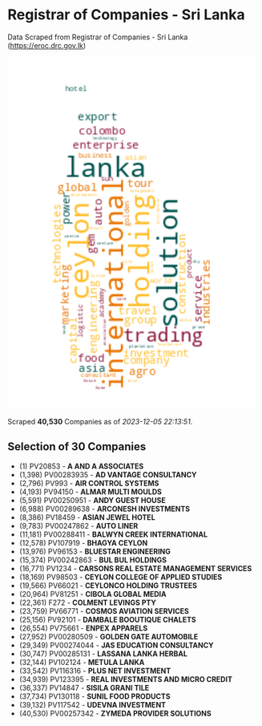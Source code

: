 # Registrar of Companies - Sri Lanka

Data Scraped from Registrar of Companies - Sri Lanka (https://eroc.drc.gov.lk)

![word-cloud](data/word_cloud.png)

Scraped **40,530** Companies as of *2023-12-05 22:13:51*.


## Selection of 30 Companies

* (1) PV20853 - **A AND A ASSOCIATES**
* (1,398) PV00283935 - **AD VANTAGE CONSULTANCY**
* (2,796) PV993 - **AIR CONTROL SYSTEMS**
* (4,193) PV94150 - **ALMAR MULTI MOULDS**
* (5,591) PV00250951 - **ANDY GUEST HOUSE**
* (6,988) PV00289638 - **ARCONESH INVESTMENTS**
* (8,386) PV18459 - **ASIAN JEWEL  HOTEL**
* (9,783) PV00247862 - **AUTO LINER**
* (11,181) PV00288411 - **BALWYN CREEK INTERNATIONAL**
* (12,578) PV107919 - **BHAGYA CEYLON**
* (13,976) PV96153 - **BLUESTAR ENGINEERING**
* (15,374) PV00242863 - **BUL BUL HOLDINGS**
* (16,771) PV1234 - **CARSONS REAL ESTATE MANAGEMENT SERVICES**
* (18,169) PV98503 - **CEYLON COLLEGE OF APPLIED STUDIES**
* (19,566) PV66021 - **CEYLONCO HOLDING TRUSTEES**
* (20,964) PV81251 - **CIBOLA GLOBAL MEDIA**
* (22,361) F272 - **COLMENT LEVINGS PTY**
* (23,759) PV66771 - **COSMOS AVIATION SERVICES**
* (25,156) PV92101 - **DAMBALE BOOUTIQUE CHALETS**
* (26,554) PV75661 - **ENPEX APPARELS**
* (27,952) PV00280509 - **GOLDEN GATE AUTOMOBILE**
* (29,349) PV00274044 - **JAS EDUCATION CONSULTANCY**
* (30,747) PV00285131 - **LASSANA LANKA HERBAL**
* (32,144) PV102124 - **METULA LANKA**
* (33,542) PV116316 - **PLUS NET INVESTMENT**
* (34,939) PV123395 - **REAL INVESTMENTS AND MICRO CREDIT**
* (36,337) PV14847 - **SISILA GRANI TILE**
* (37,734) PV130118 - **SUNIL FOOD PRODUCTS**
* (39,132) PV117542 - **UDEVNA INVESTMENT**
* (40,530) PV00257342 - **ZYMEDA PROVIDER SOLUTIONS**